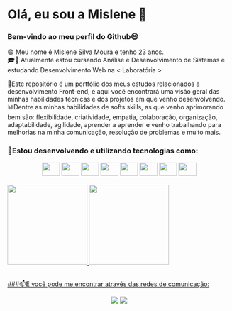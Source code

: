 # Olá, eu sou a Mislene 👋
### Bem-vindo ao meu perfil do Github😄

😄 Meu nome é Mislene Silva Moura e tenho 23 anos. 
<br>
🎓📕 Atualmente estou cursando Análise e Desenvolvimento de Sistemas e estudando Desenvolvimento Web na < Laboratória >

📌Este repositório é um portfólio dos meus estudos relacionados a desenvolvimento Front-end, e aqui você encontrará uma visão geral das minhas habilidades técnicas e dos projetos em que venho desenvolvendo. <br>
📊Dentre as minhas habilidades de softs skills, as que venho aprimorando bem são: flexibilidade, criatividade, empatia, colaboração, organização, adaptabilidade, agilidade, aprender a aprender e venho trabalhando para melhorias na minha comunicação, resolução de problemas e muito mais.

### 📕Estou desenvolvendo e utilizando tecnologias como:
<div align="center">
  <img height="30" width="40" src="https://cdn.jsdelivr.net/gh/devicons/devicon/icons/adonisjs/adonisjs-original.svg"/>
  <img height="30" width="40" src="https://cdn.jsdelivr.net/gh/devicons/devicon/icons/adonisjs/adonisjs-original.svg"/>
  <img height="30" width="40" src="https://cdn.jsdelivr.net/gh/devicons/devicon/icons/adonisjs/adonisjs-original.svg"/>
  <img height="30" width="40" src="https://cdn.jsdelivr.net/gh/devicons/devicon/icons/adonisjs/adonisjs-original.svg"/>
  <img height="30" width="40" src="https://cdn.jsdelivr.net/gh/devicons/devicon/icons/adonisjs/adonisjs-original.svg"/>
  <img height="30" width="40" src="https://cdn.jsdelivr.net/gh/devicons/devicon/icons/adonisjs/adonisjs-original.svg"/>
  <img height="30" width="40" src="https://cdn.jsdelivr.net/gh/devicons/devicon/icons/adonisjs/adonisjs-original.svg"/>
  <img height="30" width="40" src="https://cdn.jsdelivr.net/gh/devicons/devicon/icons/adonisjs/adonisjs-original.svg"/>
</div>

<br>

<div>
<a href="https://github.com/MisleneSM">
<img height="180em" src="https://github-readme-stats.vercel.app/api/top-langs/?username=MisleneSM&layout=compact&langs_count=7&theme=dracula"/>
<img height="180em" src="https://github-readme-stats.vercel.app/api?username=MisleneSM&show_icons=true&theme=dracula&include_all_commits=true&count_private=true"/>
</div>
  
<br>

###📫E você pode me encontrar através das redes de comunicação:
<div align="center">
  <a href = "mailto:mislene.moura2000@gmail.com"><img src="https://img.shields.io/badge/Gmail-D14836?style=for-the-badge&logo=gmail&logoColor=white" target="_blank"></a>
  <a href="https://www.linkedin.com/in/mislene-silva-moura-1211531b4/" target="_blank"><img src="https://img.shields.io/badge/-LinkedIn-%230077B5?style=for-the-badge&logo=linkedin&logoColor=white" target="_blank"></a>
</div>
